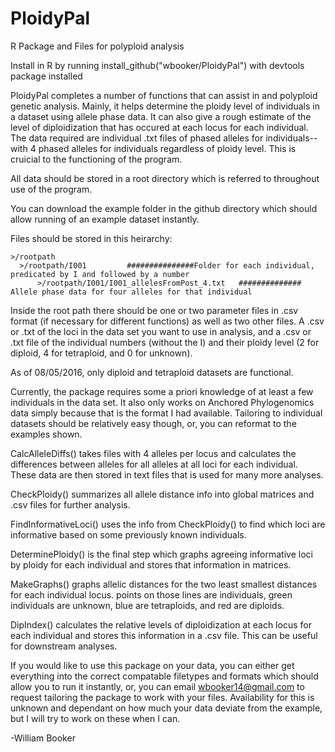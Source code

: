 # PloidyPal
R Package and Files for polyploid analysis

Install in R by running install_github("wbooker/PloidyPal") with devtools package installed 

PloidyPal completes a number of functions that can assist in and polyploid genetic analysis. Mainly, it helps determine the ploidy level of individuals in a dataset using allele phase data. It can also give a rough estimate of the level of diploidization that has occured at each locus for each individual. The data required are individual .txt files of phased alleles for individuals--with 4 phased alleles for individuals regardless of ploidy level. This is cruicial to the functioning of the program.

All data should be stored in a root directory which is referred to throughout use of the program.

You can download the example folder in the github directory which should allow running of an example dataset instantly.

Files should be stored in this heirarchy:


    >/rootpath
      >/rootpath/I001         ###############Folder for each individual, predicated by I and followed by a number
          >/rootpath/I001/I001_allelesFromPost_4.txt   ############## Allele phase data for four alleles for that individual

Inside the root path there should be one or two parameter files in .csv format (if necessary for different functions) as well as two other files. A .csv or .txt of the loci in the data set you want to use in analysis, and a .csv or .txt file of the individual numbers (without the I) and their ploidy level (2 for diploid, 4 for tetraploid, and 0 for unknown).

As of 08/05/2016, only diploid and tetraploid datasets are functional. 

Currently, the package requires some a priori knowledge of at least a few individuals in the data set. It also only works on Anchored Phylogenomics data simply because that is the format I had available. Tailoring to individual datasets should be relatively easy though, or, you can reformat to the examples shown.



CalcAlleleDiffs() takes files with 4 alleles per locus and calculates the differences between alleles for all alleles at all loci for each individual. These data are then stored in text files that is used for many more analyses. 

CheckPloidy() summarizes all allele distance info into global matrices and .csv files for further analysis. 

FindInformativeLoci() uses the info from CheckPloidy() to find which loci are informative based on some previously known individuals. 

DeterminePloidy() is the final step which graphs agreeing informative loci by ploidy for each individual and stores that information in matrices. 

MakeGraphs() graphs allelic distances for the two least smallest distances for each individual locus. points on those lines are individuals, green individuals are unknown, blue are tetraploids, and red are diploids. 

DipIndex() calculates the relative levels of diploidization at each locus for each individual and stores this information in a .csv file. This can be useful for downstream analyses.


If you would like to use this package on your data, you can either get everything into the correct compatable filetypes and formats which should allow you to run it instantly, or, you can email wbooker14@gmail.com to request tailoring the package to work with your files. Availability for this is unknown and dependant on how much your data deviate from the example, but I will try to work on these when I can. 

-William Booker
